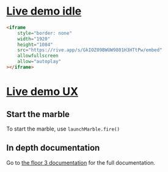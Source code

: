 # **[Live demo idle](https://rive.app/s/GkIOZ09BWUW9801H3HTtPw/embed)**

```html
<iframe
	style="border: none"
	width="1920"
	height="1084"
	src="https://rive.app/s/GkIOZ09BWUW9801H3HTtPw/embed"
	allowfullscreen
	allow="autoplay"
></iframe>
```

# **[Live demo UX](https://guillaumecartoonbase.github.io/pasqalCase/)**

## Start the marble

To start the marble, use
`launchMarble.fire()`

## In depth documentation

Go to [the floor 3 documentation](https://github.com/GuillaumeCartoonbase/Pasqal-Floor_3/blob/main/README.md) for the full documentation.
